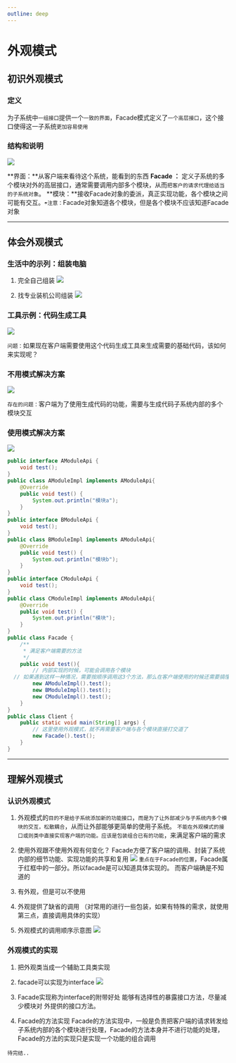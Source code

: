 ```yaml
---
outline: deep
---
```

# 外观模式

## 初识外观模式

### 定义

为子系统中`一组接口`提供一个`一致的界面`，Facade模式定义了`一个高层接口`，这个接口使得这一子系统`更加容易使用`

### 结构和说明

![](./assets/1.jpg)

**界面：**从客户端来看待这个系统，能看到的东西
**Facade ：** 定义子系统的多个模块对外的高层接口，通常需要调用内部多个模块，从而`把客户的请求代理给适当的子系统对象`。
**模块：**接收Facade对象的委派，真正实现功能，各个模块之间可能有交互。`☂注意：`Facade对象知道各个模块，但是各个模块不应该知道Facade对象

------------

## 体会外观模式

### 生活中的示列：组装电脑

1. 完全自己组装
![](./assets/2.jpg)

2. 找专业装机公司组装
![](./assets/3.jpg)

### 工具示例：代码生成工具

![](./assets/4.jpg)

`问题：`如果现在客户端需要使用这个代码生成工具来生成需要的基础代码，该如何来实现呢？

### 不用模式解决方案

![](./assets/5.jpg)

`存在的问题：`客户端为了使用生成代码的功能，需要与生成代码子系统内部的多个模块交互

### 使用模式解决方案

![](./assets/6.jpg)

```java
public interface AModuleApi {
    void test();
}
public class AModuleImpl implements AModuleApi{
    @Override
    public void test() {
        System.out.println("模块a");
    }
}
public interface BModuleApi {
    void test();
}
public class BModuleImpl implements AModuleApi{
    @Override
    public void test() {
        System.out.println("模块b");
    }
}
public interface CModuleApi {
    void test();
}
public class CModuleImpl implements AModuleApi{
    @Override
    public void test() {
        System.out.println("模块");
    }
}
public class Facade {
    /**
     * 满足客户端需要的方法
     */
    public void test(){
        // 内部实现的时候，可能会调用各个模块
  // 如果遇到这样一种情况，需要按顺序调用这3个方法，那么在客户端使用的时候还需要搞懂先调用什么后调用什么，就很不方便了，所以使用外观模式封装起来
        new AModuleImpl().test();
        new BModuleImpl().test();
        new CModuleImpl().test();
    }
}
public class Client {
    public static void main(String[] args) {
        // 这里使用外观模式，就不再需要客户端与各个模块直接打交道了
        new Facade().test();
    }
}
```

------------

## 理解外观模式

### 认识外观模式

1. 外观模式的`目的不是给子系统添加新的功能接口`，`而是为了让外部减少与子系统内多个模块的交互，松散耦合`，从而让外部能够更简单的使用子系统。
  `不能在外观模式的接口或则类中直接实现客户端的功能。应该是包装组合已有的功能`，来满足客户端的需求

2. 使用外观跟不使用外观有何变化？
 Facade方便了客户端的调用、封装了系统内部的细节功能、实现功能的共享和复用
![](./assets/7.jpg)
 `重点在于Facade的位置`，Facade属于红框中的一部分。所以facade是可以知道具体实现的。 而客户端确是不知道的

3. 有外观，但是可以不使用

4. 外观提供了缺省的调用
 （对常用的进行一些包装，如果有特殊的需求，就使用第三点，直接调用具体的实现）

5. 外观模式的调用顺序示意图
![](./assets/8.jpg)

### 外观模式的实现

1. 把外观类当成一个辅助工具类实现
2. facade可以实现为interface
![](./assets/9.jpg)

3. Facade实现称为interface的附带好处
 能够有选择性的暴露接口方法，尽量减少模块对 外提供的接口方法。
4. Facade的方法实现
 Facade的方法实现中，一般是负责把客户端的请求转发给子系统内部的各个模块进行处理，Facade的方法本身并不进行功能的处理，Facade的方法的实现只是实现一个功能的组合调用

`待完结..`
